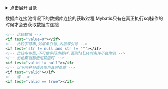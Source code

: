 <details>
<summary>点击展开目录</summary>
<!-- TOC -->


<!-- /TOC -->
</details>

数据库连接池情况下的数据库连接的获取过程
Mybatis只有在真正执行sql操作的时候才会去获取数据库连接



```xml
<!-- 比较数值 -->
<if test="value=0"></if>
<!-- 比较字符串,外层单引号,内层双引号 -->
<if test='str != null and str != ""'></if>
<!-- 比较布尔型,不可像字符串那样,否则false时条件不会为真 -->
<!-- 无论真假都使用其值时 -->
<if test="valid != null"></if>
<!-- 以下两种只适合仅为真时处理 -->
<if test="valid"></if>
<!-- 或 -->
<if test="valid == true"></if>
```